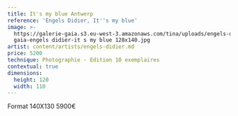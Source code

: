 ```yaml
---
title: It's my blue Antwerp
reference: 'Engels Didier, It''s my blue'
image: >-
  https://galerie-gaia.s3.eu-west-3.amazonaws.com/tina/uploads/engels-didier/galerie
  gaia-engels didier-it s my blue 128x140.jpg
artist: content/artists/engels-didier.md
price: 5200
technique: Photographie - Edition 10 exemplaires
contextual: true
dimensions:
  height: 120
  width: 110
---
```


Format 140X130  5900€
